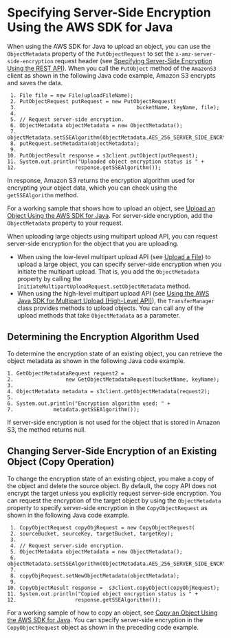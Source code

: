 # Specifying Server\-Side Encryption Using the AWS SDK for Java<a name="SSEUsingJavaSDK"></a>

When using the AWS SDK for Java to upload an object, you can use the `ObjectMetadata` property of the `PutObjectRequest` to set the `x-amz-server-side-encryption` request header \(see [Specifying Server\-Side Encryption Using the REST API](SSEUsingRESTAPI.md)\)\. When you call the `PutObject` method of the `AmazonS3` client as shown in the following Java code example, Amazon S3 encrypts and saves the data\.

```
 1. File file = new File(uploadFileName);
 2. PutObjectRequest putRequest = new PutObjectRequest(
 3.                                       bucketName, keyName, file);
 4.             
 5. // Request server-side encryption.
 6. ObjectMetadata objectMetadata = new ObjectMetadata();
 7. objectMetadata.setSSEAlgorithm(ObjectMetadata.AES_256_SERVER_SIDE_ENCRYPTION);     
 8. putRequest.setMetadata(objectMetadata);
 9. 
10. PutObjectResult response = s3client.putObject(putRequest);
11. System.out.println("Uploaded object encryption status is " + 
12.                   response.getSSEAlgorithm());
```

In response, Amazon S3 returns the encryption algorithm used for encrypting your object data, which you can check using the `getSSEAlgorithm` method\. 

For a working sample that shows how to upload an object, see [Upload an Object Using the AWS SDK for Java](UploadObjSingleOpJava.md)\. For server\-side encryption, add the `ObjectMetadata` property to your request\. 

When uploading large objects using multipart upload API, you can request server\-side encryption for the object that you are uploading\. 
+ When using the low\-level multipart upload API \(see [Upload a File](llJavaUploadFile.md)\) to upload a large object, you can specify server\-side encryption when you initiate the multipart upload\. That is, you add the `ObjectMetadata` property by calling the `InitiateMultipartUploadRequest.setObjectMetadata` method\. 
+ When using the high\-level multipart upload API \(see [Using the AWS Java SDK for Multipart Upload \(High\-Level API\)](usingHLmpuJava.md)\), the `TransferManager` class provides methods to upload objects\. You can call any of the upload methods that take `ObjectMetadata` as a parameter\.

## Determining the Encryption Algorithm Used<a name="DeterminingEncryptionAlgorithmUsed01"></a>

To determine the encryption state of an existing object, you can retrieve the object metadata as shown in the following Java code example\.

```
1. GetObjectMetadataRequest request2 = 
2.                 new GetObjectMetadataRequest(bucketName, keyName);
3.          
4. ObjectMetadata metadata = s3client.getObjectMetadata(request2);
5. 
6. System.out.println("Encryption algorithm used: " + 
7.             metadata.getSSEAlgorithm());
```

If server\-side encryption is not used for the object that is stored in Amazon S3, the method returns null\.

## Changing Server\-Side Encryption of an Existing Object \(Copy Operation\)<a name="ChangingServer-SideEncryptionofanExistingObjectCopyOperation01"></a>

To change the encryption state of an existing object, you make a copy of the object and delete the source object\. By default, the copy API does not encrypt the target unless you explicitly request server\-side encryption\. You can request the encryption of the target object by using the `ObjectMetadata` property to specify server\-side encryption in the `CopyObjectRequest` as shown in the following Java code example\. 

```
 1. CopyObjectRequest copyObjRequest = new CopyObjectRequest(
 2. sourceBucket, sourceKey, targetBucket, targetKey);
 3.             
 4. // Request server-side encryption.
 5. ObjectMetadata objectMetadata = new ObjectMetadata();
 6. objectMetadata.setSSEAlgorithm(ObjectMetadata.AES_256_SERVER_SIDE_ENCRYPTION); 
 7.             
 8. copyObjRequest.setNewObjectMetadata(objectMetadata);
 9.          
10. CopyObjectResult response =  s3client.copyObject(copyObjRequest);
11. System.out.println("Copied object encryption status is " + 
12.                   response.getSSEAlgorithm());
```

For a working sample of how to copy an object, see [Copy an Object Using the AWS SDK for Java](CopyingObjectUsingJava.md)\. You can specify server\-side encryption in the `CopyObjectRequest` object as shown in the preceding code example\.